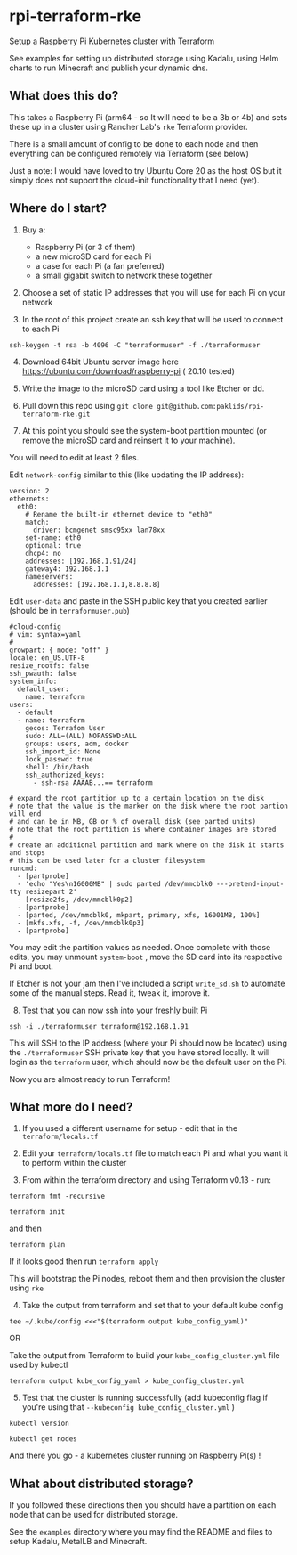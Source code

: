 # rpi-terraform-rke

Setup a Raspberry Pi Kubernetes cluster with Terraform

See examples for setting up distributed storage using Kadalu, using Helm charts to run Minecraft and publish your dynamic dns.

## What does this do?

This takes a Raspberry Pi (arm64 - so It will need to be a 3b or 4b) and sets these up in
a cluster using Rancher Lab's `rke` Terraform provider.

There is a small amount of config to be done to each node and then everything can be configured
remotely via Terraform (see below)

Just a note: I would have loved to try Ubuntu Core 20 as the host OS but it simply does not support the cloud-init functionality that I need (yet).

## Where do I start?

1. Buy a:

   - Raspberry Pi (or 3 of them)
   - a new microSD card for each Pi
   - a case for each Pi (a fan preferred)
   - a small gigabit switch to network these together

2. Choose a set of static IP addresses that you will use for each Pi on your network

3. In the root of this project create an ssh key that will be used to connect to each Pi

`ssh-keygen -t rsa -b 4096 -C "terraformuser" -f ./terraformuser`

4. Download 64bit Ubuntu server image here https://ubuntu.com/download/raspberry-pi ( 20.10 tested)

5. Write the image to the microSD card using a tool like Etcher or dd.

6. Pull down this repo using `git clone git@github.com:paklids/rpi-terraform-rke.git`

7. At this point you should see the system-boot partition mounted (or remove the microSD card and
   reinsert it to your machine).

You will need to edit at least 2 files.

Edit `network-config` similar to this (like updating the IP address):

```
version: 2
ethernets:
  eth0:
    # Rename the built-in ethernet device to "eth0"
    match:
      driver: bcmgenet smsc95xx lan78xx
    set-name: eth0
    optional: true
    dhcp4: no
    addresses: [192.168.1.91/24]
    gateway4: 192.168.1.1
    nameservers:
      addresses: [192.168.1.1,8.8.8.8]
```

Edit `user-data` and paste in the SSH public key that you created earlier (should be in `terraformuser.pub`)

```
#cloud-config
# vim: syntax=yaml
#
growpart: { mode: "off" }
locale: en_US.UTF-8
resize_rootfs: false
ssh_pwauth: false
system_info:
  default_user:
    name: terraform
users:
  - default
  - name: terraform
    gecos: Terrafom User
    sudo: ALL=(ALL) NOPASSWD:ALL
    groups: users, adm, docker
    ssh_import_id: None
    lock_passwd: true
    shell: /bin/bash
    ssh_authorized_keys:
      - ssh-rsa AAAAB...== terraform

# expand the root partition up to a certain location on the disk
# note that the value is the marker on the disk where the root partion will end
# and can be in MB, GB or % of overall disk (see parted units)
# note that the root partition is where container images are stored
#
# create an additional partition and mark where on the disk it starts and stops
# this can be used later for a cluster filesystem
runcmd:
  - [partprobe]
  - 'echo "Yes\n16000MB" | sudo parted /dev/mmcblk0 ---pretend-input-tty resizepart 2'
  - [resize2fs, /dev/mmcblk0p2]
  - [partprobe]
  - [parted, /dev/mmcblk0, mkpart, primary, xfs, 16001MB, 100%]
  - [mkfs.xfs, -f, /dev/mmcblk0p3]
  - [partprobe]
```

You may edit the partition values as needed. Once complete with those edits, you may unmount `system-boot`
, move the SD card into its respective Pi and boot.

If Etcher is not your jam then I've included a script `write_sd.sh` to automate some of the manual steps. Read it, tweak it, improve it.

8. Test that you can now ssh into your freshly built Pi

`ssh -i ./terraformuser terraform@192.168.1.91`

This will SSH to the IP address (where your Pi should now be located) using the `./terraformuser` SSH private key
that you have stored locally. It will login as the `terraform` user, which should now be the default user on the Pi.

Now you are almost ready to run Terraform!

## What more do I need?

1. If you used a different username for setup - edit that in the `terraform/locals.tf`

2. Edit your `terraform/locals.tf` file to match each Pi and what you want it to perform
   within the cluster

3. From within the terraform directory and using Terraform v0.13 - run:

`terraform fmt -recursive`

`terraform init`

and then

`terraform plan`

If it looks good then run `terraform apply`

This will bootstrap the Pi nodes, reboot them and then provision the cluster using `rke`

4. Take the output from terraform and set that to your default kube config

`tee ~/.kube/config <<<"$(terraform output kube_config_yaml)"`

OR

Take the output from Terraform to build your `kube_config_cluster.yml` file used by kubectl

`terraform output kube_config_yaml > kube_config_cluster.yml`

5. Test that the cluster is running successfully (add kubeconfig flag if you're using that `--kubeconfig kube_config_cluster.yml` )

`kubectl version`

`kubectl get nodes`

And there you go - a kubernetes cluster running on Raspberry Pi(s) !

## What about distributed storage?

If you followed these directions then you should have a partition on each node that can be used for distributed storage.

See the `examples` directory where you may find the README and files to setup Kadalu, MetalLB and Minecraft.
